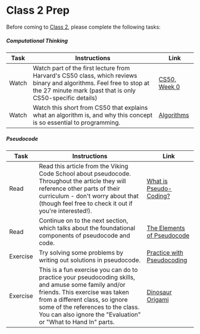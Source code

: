 # Class 2 Prep

Before coming to [Class 2](../class2), please complete the following tasks:

##### Computational Thinking

Task | Instructions | Link  | 
--------------|-------------|-------------
Watch | Watch part of the first lecture from Harvard's CS50 class, which reviews binary and algorithms. Feel free to stop at the 27 minute mark (past that is only CS50-specific details)| <a href="https://youtu.be/zFenJJtAEzE?t=338" target="_blank">CS50, Week 0</a>
Watch | Watch this short from CS50 that explains what an algorithm is, and why this concept is so essential to programming. |  <a href="https://www.youtube.com/watch?v=HFLczUUHWNw&index=1&list=PLhQjrBD2T380dhmG9KMjsOQogweyjEeVQ" target="_blank">Algorithms</a> | 

##### Pseudocode

Task | Instructions | Link  | 
--------------|-------------|-------------
Read | Read this article from the Viking Code School about pseudocode. Throughout the article they will reference other parts of their curriculum - don't worry about that (though feel free to check it out if you're interested!). | <a href="http://www.vikingcodeschool.com/software-engineering-basics/what-is-pseudo-coding" target="_blank">What is Pseudo-Coding?</a>
Read | Continue on to the next section, which talks about the foundational components of pseudocode and code.  | <a href="http://www.vikingcodeschool.com/software-engineering-basics/the-elements-of-pseudocode" target="_blank">The Elements of Pseudocode</a> | 
Exercise | Try solving some problems by writing out solutions in pseudocode. | <a href="http://www.vikingcodeschool.com/software-engineering-basics/practice-with-pseudo-coding" target="_blank">Practice with Pseudocoding</a> |  
Exercise | This is a fun exercise you can do to practice your pseudocoding skills, and amuse some family and/or friends. This exercise was taken from a different class, so ignore some of the references to the class. You can also ignore the "Evaluation" or "What to Hand In" parts.  | <a href="http://mgoadric.github.io/csci150/homework/origami.html" target="_blank">Dinosaur Origami</a> 


